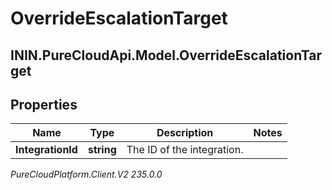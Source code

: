 # OverrideEscalationTarget

## ININ.PureCloudApi.Model.OverrideEscalationTarget

## Properties

|Name | Type | Description | Notes|
|------------ | ------------- | ------------- | -------------|
| **IntegrationId** | **string** | The ID of the integration. | |



_PureCloudPlatform.Client.V2 235.0.0_
